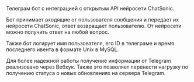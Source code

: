 Телеграм бот с интеграцией с открытым API нейросети ChatSonic.

Бот принимает входящие от пользователя сообщения и передает их нейросети ChatSonic, ответ возвращает пользователю. От нейросети можно получить ответ на любой вопрос.

Также бот логирует имя пользователя, его ID в телеграме и время последнего ивента в формате Unix в MySQL.

Для более надежной работы получение информации от Telegram реализовано через Вебхук. Также это позволяет перенести нагрузку по получению статуса о новых обновлениях на сервера Telegram.

